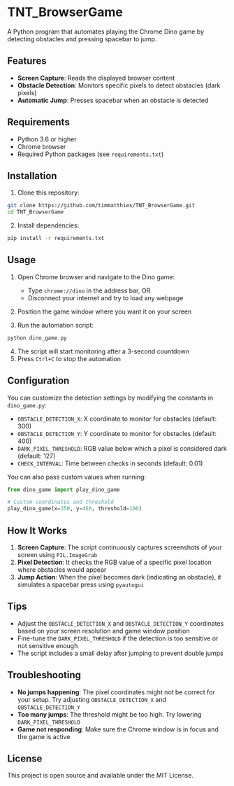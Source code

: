 # TNT_BrowserGame

A Python program that automates playing the Chrome Dino game by detecting obstacles and pressing spacebar to jump.

## Features

- **Screen Capture**: Reads the displayed browser content
- **Obstacle Detection**: Monitors specific pixels to detect obstacles (dark pixels)
- **Automatic Jump**: Presses spacebar when an obstacle is detected

## Requirements

- Python 3.6 or higher
- Chrome browser
- Required Python packages (see `requirements.txt`)

## Installation

1. Clone this repository:
```bash
git clone https://github.com/timmatthies/TNT_BrowserGame.git
cd TNT_BrowserGame
```

2. Install dependencies:
```bash
pip install -r requirements.txt
```

## Usage

1. Open Chrome browser and navigate to the Dino game:
   - Type `chrome://dino` in the address bar, OR
   - Disconnect your internet and try to load any webpage

2. Position the game window where you want it on your screen

3. Run the automation script:
```bash
python dino_game.py
```

4. The script will start monitoring after a 3-second countdown
5. Press `Ctrl+C` to stop the automation

## Configuration

You can customize the detection settings by modifying the constants in `dino_game.py`:

- `OBSTACLE_DETECTION_X`: X coordinate to monitor for obstacles (default: 300)
- `OBSTACLE_DETECTION_Y`: Y coordinate to monitor for obstacles (default: 400)
- `DARK_PIXEL_THRESHOLD`: RGB value below which a pixel is considered dark (default: 127)
- `CHECK_INTERVAL`: Time between checks in seconds (default: 0.01)

You can also pass custom values when running:
```python
from dino_game import play_dino_game

# Custom coordinates and threshold
play_dino_game(x=350, y=450, threshold=100)
```

## How It Works

1. **Screen Capture**: The script continuously captures screenshots of your screen using `PIL.ImageGrab`
2. **Pixel Detection**: It checks the RGB value of a specific pixel location where obstacles would appear
3. **Jump Action**: When the pixel becomes dark (indicating an obstacle), it simulates a spacebar press using `pyautogui`

## Tips

- Adjust the `OBSTACLE_DETECTION_X` and `OBSTACLE_DETECTION_Y` coordinates based on your screen resolution and game window position
- Fine-tune the `DARK_PIXEL_THRESHOLD` if the detection is too sensitive or not sensitive enough
- The script includes a small delay after jumping to prevent double jumps

## Troubleshooting

- **No jumps happening**: The pixel coordinates might not be correct for your setup. Try adjusting `OBSTACLE_DETECTION_X` and `OBSTACLE_DETECTION_Y`
- **Too many jumps**: The threshold might be too high. Try lowering `DARK_PIXEL_THRESHOLD`
- **Game not responding**: Make sure the Chrome window is in focus and the game is active

## License

This project is open source and available under the MIT License.